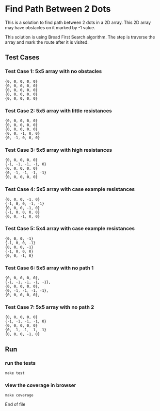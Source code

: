 # Find Path Between 2 Dots
This is a solution to find path between 2 dots in a 2D array. This 2D array may have obstacles on it marked by -1 value.  

This solution is using Bread First Search algorithm. The step is traverse the array and mark the route after it is visited.

## Test Cases

### Test Case 1: 5x5 array with no obstacles
```
{0, 0, 0, 0, 0}
{0, 0, 0, 0, 0}
{0, 0, 0, 0, 0}
{0, 0, 0, 0, 0}
{0, 0, 0, 0, 0}
```
### Test Case 2:  5x5 array with little resistances
```
{0, 0, 0, 0, 0}
{0, 0, 0, 0, 0}
{0, 0, 0, 0, 0}
{0, 0, -1, 0, 0}
{0, -1, 0, 0, 0}
```
### Test Case 3: 5x5 array with high resistances
```
{0, 0, 0, 0, 0}
{-1, -1, -1, -1, 0}
{0, 0, 0, 0, 0}
{0, -1, -1, -1, -1}
{0, 0, 0, 0, 0}
```
### Test Case 4: 5x5 array with case example resistances
```
{0, 0, 0, -1, 0}
{-1, 0, 0, -1, -1}
{0, 0, 0, -1, 0}
{-1, 0, 0, 0, 0}
{0, 0, -1, 0, 0}
```
### Test Case 5: 5x4 array with case example resistances
```
{0, 0, 0, -1}
{-1, 0, 0, -1}
{0, 0, 0, -1}
{-1, 0, 0, 0}
{0, 0, -1, 0}
```
### Test Case 6: 5x5 array with no path 1
```
{0, 0, 0, 0, 0},
{-1, -1, -1, -1, -1},
{0, 0, 0, 0, 0},
{0, -1, -1, -1, -1},
{0, 0, 0, 0, 0},
```
### Test Case 7: 5x5 array with no path 2
```
{0, 0, 0, 0, 0}
{-1, -1, -1, -1, 0}
{0, 0, 0, 0, 0}
{0, -1, -1, -1, -1}
{0, 0, 0, -1, 0}
```
## Run
### run the tests
```
make test
```
### view the coverage in browser

```
make coverage
```

End of file